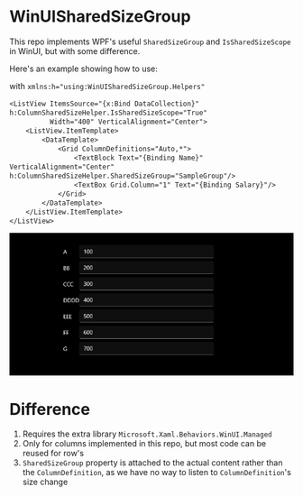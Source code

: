 # WinUISharedSizeGroup
This repo implements WPF's useful `SharedSizeGroup` and `IsSharedSizeScope` in WinUI, but with some difference.

Here's an example showing how to use:

with ```xmlns:h="using:WinUISharedSizeGroup.Helpers"```
```xaml
<ListView ItemsSource="{x:Bind DataCollection}" h:ColumnSharedSizeHelper.IsSharedSizeScope="True"
          Width="400" VerticalAlignment="Center">
    <ListView.ItemTemplate>
        <DataTemplate>
            <Grid ColumnDefinitions="Auto,*">
                <TextBlock Text="{Binding Name}" VerticalAlignment="Center" h:ColumnSharedSizeHelper.SharedSizeGroup="SampleGroup"/>
                <TextBox Grid.Column="1" Text="{Binding Salary}"/>
            </Grid>
        </DataTemplate>
    </ListView.ItemTemplate>
</ListView>
```

![effect](/screenshots/1.png)

# Difference
1. Requires the extra library `Microsoft.Xaml.Behaviors.WinUI.Managed`
2. Only for columns implemented in this repo, but most code can be reused for row's
3. `SharedSizeGroup` property is attached to the actual content rather than the `ColumnDefinition`, as we have no way to listen to `ColumnDefinition`'s size change
